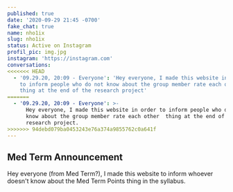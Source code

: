 ```yaml
---
published: true
date: '2020-09-29 21:45 -0700'
fake_chat: true
name: nho1ix
slug: nho1ix
status: Active on Instagram
profil_pic: img.jpg
instagram: 'https://instagram.com'
conversations:
<<<<<<< HEAD
  - '09.29.20, 20:09 - Everyone': 'Hey everyone, I made this website in order
    to inform people who do not know about the group member rate each other
    thing at the end of the research project'
=======
  - '09.29.20, 20:09 - Everyone': >-
      Hey everyone, I made this website in order to inform people who do not
      know about the group member rate each other  thing at the end of the
      research project.
>>>>>>> 94debd079ba0453243e76a374a9855762c0a641f
---
```

## Med Term Announcement

Hey everyone (from Med Term?), I made this website to inform whoever doesn't
know about the Med Term Points thing in the syllabus.
